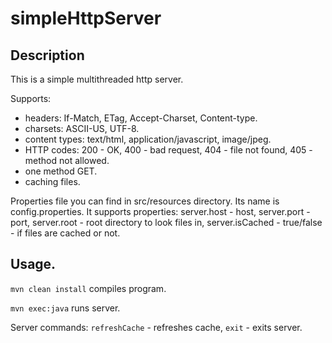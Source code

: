 # simpleHttpServer
## Description
This is a simple multithreaded http server.

Supports:
* headers: If-Match, ETag, Accept-Charset, Content-type.
* charsets: ASCII-US, UTF-8.
* content types: text/html, application/javascript, image/jpeg.
* HTTP codes: 200 - OK, 400 - bad request, 404 - file not found, 405 - method not allowed.
* one method GET.
* caching files.

Properties file you can find in src/resources directory. Its name is config.properties. It supports properties: server.host - host, server.port - port, server.root - root directory to look files in, server.isCached - true/false - if files are cached or not.

## Usage. 
```mvn clean install``` compiles program. 

```mvn exec:java``` runs server.

Server commands: ```refreshCache``` - refreshes cache, ```exit``` - exits server.
